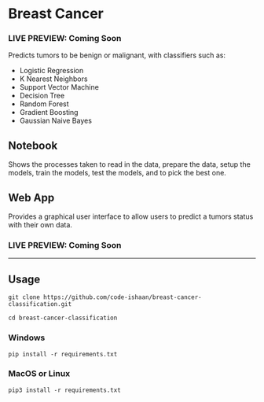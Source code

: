 # Breast Cancer
### LIVE PREVIEW: Coming Soon
Predicts tumors to be benign or malignant, with classifiers such as:
- Logistic Regression
- K Nearest Neighbors
- Support Vector Machine
- Decision Tree
- Random Forest
- Gradient Boosting
- Gaussian Naive Bayes
## Notebook
Shows the processes taken to read in the data, prepare the data, setup the models, train the models, test the models, and to pick the best one.
## Web App
Provides a graphical user interface to allow users to predict a tumors status with their own data.
### LIVE PREVIEW: Coming Soon
---
## Usage
```
git clone https://github.com/code-ishaan/breast-cancer-classification.git
```
```
cd breast-cancer-classification
```
### Windows
```
pip install -r requirements.txt
```
### MacOS or Linux
```
pip3 install -r requirements.txt
```